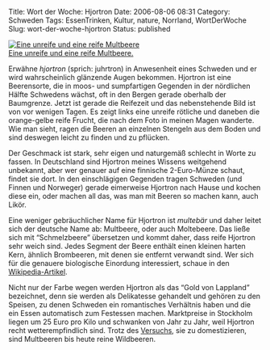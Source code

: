 Title: Wort der Woche: Hjortron
Date: 2006-08-06 08:31
Category: Schweden
Tags: EssenTrinken, Kultur, nature, Norrland, WortDerWoche
Slug: wort-der-woche-hjortron
Status: published

<div class="figure right">

[![Eine unreife und eine reife
Multbeere](/pic/hjortron_s.jpg)  
Eine unreife und eine reife
Multbeere.](/pic/hjortron_l.jpg)

</div>

Erwähne *hjortron* (sprich: juhrtron) in Anwesenheit eines Schweden und
er wird wahrscheinlich glänzende Augen bekommen. Hjortron ist eine
Beerensorte, die in moos- und sumpfartigen Gegenden in der nördlichen
Hälfte Schwedens wächst, oft in den Bergen gerade oberhalb der
Baumgrenze. Jetzt ist gerade die Reifezeit und das nebenstehende Bild
ist von vor wenigen Tagen. Es zeigt links eine unreife rötliche und
daneben die orange-gelbe reife Frucht, die nach dem Foto in meinen Magen
wanderte. Wie man sieht, ragen die Beeren an einzelnen Stengeln aus dem
Boden und sind deswegen leicht zu finden und zu pflücken.

Der Geschmack ist stark, sehr eigen und naturgemäß schlecht in Worte zu
fassen. In Deutschland sind Hjortron meines Wissens weitgehend
unbekannt, aber wer genauer auf eine finnische 2-Euro-Münze schaut,
findet sie dort. In den einschlägigen Gegenden tragen Schweden (und
Finnen und Norweger) gerade eimerweise Hjortron nach Hause und kochen
diese ein, oder machen all das, was man mit Beeren so machen kann, auch
Likör.

Eine weniger gebräuchlicher Name für Hjortron ist *multebär* und daher
leitet sich der deutsche Name ab: Multbeere, oder auch Moltebeere. Das
ließe sich mit “Schmelzbeere” übersetzen und kommt daher, dass reife
Hjortron sehr weich sind. Jedes Segment der Beere enthält einen kleinen
harten Kern, ähnlich Brombeeren, mit denen sie entfernt verwandt sind.
Wer sich für die genauere biologische Einordung interessiert, schaue in
den [Wikipedia-Artikel](http://de.wikipedia.org/wiki/Moltebeere).

Nicht nur der Farbe wegen werden Hjortron als das “Gold von Lappland”
bezeichnet, denn sie werden als Delikatesse gehandelt und gehören zu den
Speisen, zu denen Schweden ein romantisches Verhältnis haben und die ein
Essen automatisch zum Festessen machen. Marktpreise in Stockholm liegen
um 25 Euro pro Kilo und schwanken von Jahr zu Jahr, weil Hjortron recht
wetterempfindlich sind. Trotz des
[Versuchs](http://www.uku.fi/northernberries/), sie zu domestizieren,
sind Multbeeren bis heute reine Wildbeeren.

